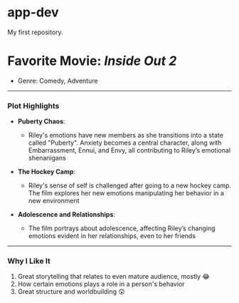 # app-dev
My first repository.

# **Favorite Movie: *Inside Out 2***
- Genre: Comedy, Adventure

---

### **Plot Highlights**
- **Puberty Chaos**:
   - Riley's emotions have new members as she transitions into a state called "Puberty". Anxiety becomes a central character, along with Embarrassment, Ennui, and Envy, all contributing to Riley’s emotional shenanigans

- **The Hockey Camp**:
   - Riley's sense of self is challenged after going to a new hockey camp. The film explores her new emotions manipulating her behavior in a new environment

- **Adolescence and Relationships**:
   - The film portrays about adolescence, affecting Riley’s changing emotions evident in her relationships, even to her friends

---

### **Why I Like It**
1. Great storytelling that relates to even mature audience, mostly :joy:
2. How certain emotions plays a role in a person's behavior
3. Great structure and worldbuilding :astonished:
